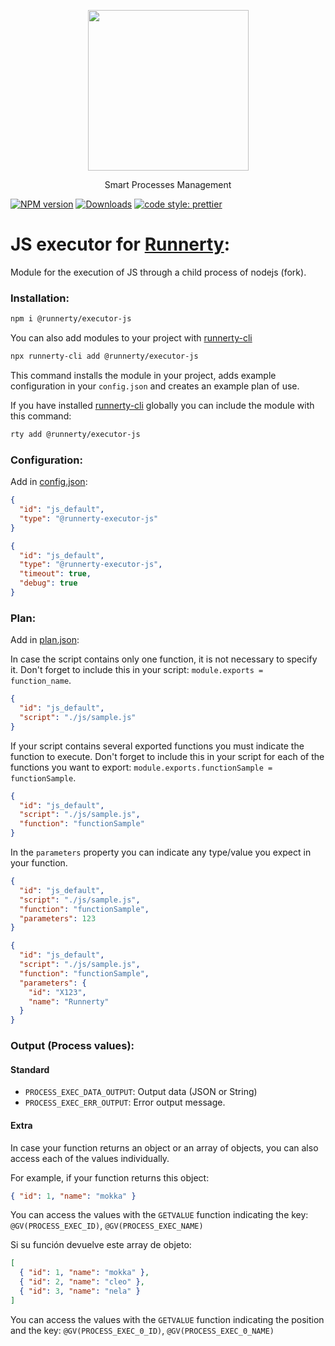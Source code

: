 <p align="center">
  <a href="http://runnerty.io">
    <img height="257" src="https://runnerty.io/assets/header/logo-stroked.png">
  </a>
  <p align="center">Smart Processes Management</p>
</p>

[![NPM version][npm-image]][npm-url] [![Downloads][downloads-image]][npm-url]
<a href="#badge">
<img alt="code style: prettier" src="https://img.shields.io/badge/code_style-prettier-ff69b4.svg">
</a>

# JS executor for [Runnerty]:

Module for the execution of JS through a child process of nodejs (fork).

### Installation:

```bash
npm i @runnerty/executor-js
```

You can also add modules to your project with [runnerty-cli]

```bash
npx runnerty-cli add @runnerty/executor-js
```

This command installs the module in your project, adds example configuration in your `config.json` and creates an example plan of use.

If you have installed [runnerty-cli] globally you can include the module with this command:

```bash
rty add @runnerty/executor-js
```

### Configuration:

Add in [config.json]:

```json
{
  "id": "js_default",
  "type": "@runnerty-executor-js"
}
```

```json
{
  "id": "js_default",
  "type": "@runnerty-executor-js",
  "timeout": true,
  "debug": true
}
```

### Plan:

Add in [plan.json]:

In case the script contains only one function, it is not necessary to specify it. Don't forget to include this in your script: `module.exports = function_name`.

```json
{
  "id": "js_default",
  "script": "./js/sample.js"
}
```

If your script contains several exported functions you must indicate the function to execute. Don't forget to include this in your script for each of the functions you want to export: `module.exports.functionSample = functionSample`.

```json
{
  "id": "js_default",
  "script": "./js/sample.js",
  "function": "functionSample"
}
```

In the `parameters` property you can indicate any type/value you expect in your function.

```json
{
  "id": "js_default",
  "script": "./js/sample.js",
  "function": "functionSample",
  "parameters": 123
}
```

```json
{
  "id": "js_default",
  "script": "./js/sample.js",
  "function": "functionSample",
  "parameters": {
    "id": "X123",
    "name": "Runnerty"
  }
}
```

### Output (Process values):

#### Standard

- `PROCESS_EXEC_DATA_OUTPUT`: Output data (JSON or String)
- `PROCESS_EXEC_ERR_OUTPUT`: Error output message.

#### Extra

In case your function returns an object or an array of objects, you can also access each of the values individually.

For example, if your function returns this object:

```json
{ "id": 1, "name": "mokka" }
```

You can access the values with the `GETVALUE` function indicating the key: `@GV(PROCESS_EXEC_ID)`, `@GV(PROCESS_EXEC_NAME)`

Si su función devuelve este array de objeto:

```json
[
  { "id": 1, "name": "mokka" },
  { "id": 2, "name": "cleo" },
  { "id": 3, "name": "nela" }
]
```

You can access the values with the `GETVALUE` function indicating the position and the key: `@GV(PROCESS_EXEC_0_ID)`, `@GV(PROCESS_EXEC_0_NAME)`

[runnerty]: http://www.runnerty.io
[downloads-image]: https://img.shields.io/npm/dm/@runnerty/executor-js.svg
[npm-url]: https://www.npmjs.com/package/@runnerty/executor-js
[npm-image]: https://img.shields.io/npm/v/@runnerty/executor-js.svg
[config.json]: http://docs.runnerty.io/config/
[plan.json]: http://docs.runnerty.io/plan/
[runnerty-cli]: https://www.npmjs.com/package/runnerty-cli
